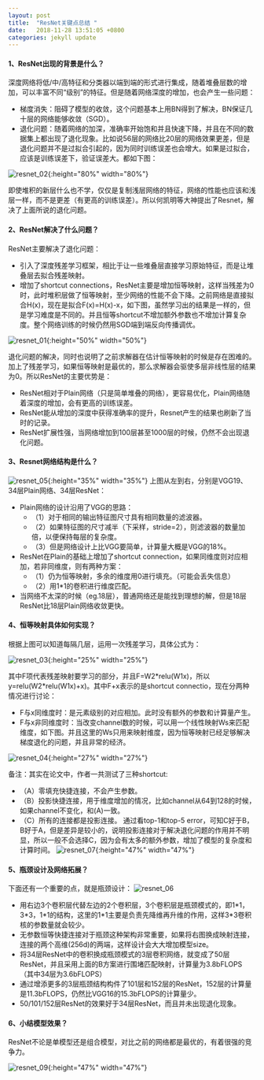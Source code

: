 ```yaml
---
layout: post
title:  "ResNet关键点总结 "
date:   2018-11-28 13:51:05 +0800
categories: jekyll update
---
```


#### 1、ResNet出现的背景是什么？
深度网络将低/中/高特征和分类器以端到端的形式进行集成，随着堆叠层数的增加，可以丰富不同“级别”的特征。但是随着网络深度的增加，也会产生一些问题：
* 梯度消失：阻碍了模型的收敛，这个问题基本上用BN得到了解决，BN保证几十层的网络能够收敛（SGD）。
* 退化问题：随着网络的加深，准确率开始饱和并且快速下降，并且在不同的数据集上都出现了退化现象。比如说56层的网络比20层的网络效果更差，但是退化问题并不是过拟合引起的，因为同时训练误差也会增大。如果是过拟合，应该是训练误差下，验证误差大。都如下图：

![resnet_02](/assets/image/resnet_02.png){:height="80%" width="80%"}

即使堆积的新层什么也不学，仅仅是复制浅层网络的特征，网络的性能也应该和浅层一样，而不是更差（有更高的训练误差）。所以何凯明等大神提出了Resnet，解决了上面所说的退化问题。

#### 2、ResNet解决了什么问题？
ResNet主要解决了退化问题：
* 引入了深度残差学习框架，相比于让一些堆叠层直接学习原始特征，而是让堆叠层去拟合残差映射。
* 增加了shortcut connections，ResNet主要是增加恒等映射，这样当残差为0时，此时堆积层做了恒等映射，至少网络的性能不会下降。之前网络是直接拟合H(x)，现在是拟合F(x)=H(x)-x，如下图，虽然学习出的结果是一样的，但是学习难度是不同的。并且恒等shortcut不增加额外参数也不增加计算复杂度。整个网络训练的时候仍然用SGD端到端反向传播调优。

![resnet_01](/assets/image/resnet_01.png){:height="50%" width="50%"}

退化问题的解决，同时也说明了之前求解器在估计恒等映射的时候是存在困难的。加上了残差学习，如果恒等映射是最优的，那么求解器会驱使多层非线性层的结果为0。所以ResNet的主要优势是：

* ResNet相对于Plain网络（只是简单堆叠的网络），更容易优化，Plain网络随着深度的增加，会有更高的训练误差。
* ResNet能从增加的深度中获得准确率的提升，Resnet产生的结果也刷新了当时的记录。
* ResNet扩展性强，当网络增加到100层甚至1000层的时候，仍然不会出现退化问题。

#### 3、Resnet网络结构是什么？

![resnet_05](/assets/image/resnet_05.png){:height="35%" width="35%"}
上图从左到右，分别是VGG19、34层Plain网络、34层ResNet：
* Plain网络的设计沿用了VGG的思路：
	* （1）对于相同的输出特征图尺寸具有相同数量的滤波器。
	* （2）如果特征图的尺寸减半（下采样，stride=2），则滤波器的数量加倍，以便保持每层的复杂度。
	* （3）但是网络设计上比VGG要简单，计算量大概是VGG的18%。
* ResNet在Plain的基础上增加了shortcut connection，如果同维度则对应相加，若非同维度，则有两种方案：
	* （1）仍为恒等映射，多余的维度用0进行填充。（可能会丢失信息）
	* （2）用1\*1的卷积进行维度匹配。
* 当网络不太深的时候（eg.18层），普通网络还是能找到理想的解，但是18层ResNet比18层Plain网络收敛更快。

#### 4、恒等映射具体如何实现？
根据上图可以知道每隔几层，运用一次残差学习，具体公式为：

![resnet_03](/assets/image/resnet_03.png){:height="25%" width="25%"}

其中F项代表残差映射要学习的部分，并且F=W2\*relu(W1x)，所以y=relu(W2\*relu(W1x)+x)。其中F+x表示的是shortcut connectio，现在分两种情况进行讨论：
 * F与x同维度时：是元素级别的对应相加。此时没有额外的参数和计算量产生。
 * F与x非同维度时：当改变channel数的时候，可以用一个线性映射Ws来匹配维度，如下图。并且这里的Ws只用来映射维度，因为恒等映射已经足够解决梯度退化的问题，并且非常的经济。

![resnet_04](/assets/image/resnet_04.png){:height="27%" width="27%"}

备注：其实在论文中，作者一共测试了三种shortcut:
* （A）零填充快捷连接，不会产生参数。
* （B）投影快捷连接，用于维度增加的情况，比如channel从64到128的时候，如果channel不变化，和(A)一致。
* （C）所有的连接都是投影连接。
通过看top-1和top-5 error，可知C好于B，B好于A，但是差异是较小的，说明投影连接对于解决退化问题的作用并不明显，所以一般不会选择C，因为会有太多的额外参数，增加了模型的复杂度和计算时间。
![resnet_07](/assets/image/resnet_07.png){:height="47%" width="47%"}

#### 5、瓶颈设计及网络拓展？
下面还有一个重要的点，就是瓶颈设计：
![resnet_06](/assets/image/resnet_06.png)
* 用右边3个卷积层代替左边的2个卷积层，3个卷积层是瓶颈模式的，即1\*1，3\*3，1\*1的结构，这里的1\*1主要是负责先降维再升维的作用，这样3\*3卷积核的参数量就会较少。
* 无参数恒等快捷连接对于瓶颈这种架构非常重要，如果将右图换成映射连接，连接的两个高维(256d)的两端，这样设计会大大增加模型size。
* 将34层ResNet中的卷积换成瓶颈模式的3层卷积网络，就变成了50层ResNet，并且采用上面的B方案进行围堵匹配映射，计算量为3.8bFLOPS（其中34层为3.6bFLOPS）
* 通过增添更多的3层瓶颈结构构件了101层和152层的ResNet，152层的计算量是11.3bFLOPS，仍然比VGG16的15.3bFLOPS的计算量少。
* 50/101/152层ResNet的效果好于34层ResNet，而且并未出现退化现象。

#### 6、小结模型效果？
ResNet不论是单模型还是组合模型，对比之前的网络都是最优的，有着很强的竞争力。

![resnet_09](/assets/image/resnet_09.png){:height="47%" width="47%"}

